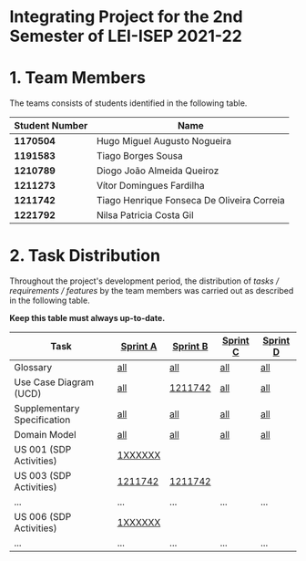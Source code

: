 # Integrating Project for the 2nd Semester of LEI-ISEP 2021-22

# 1. Team Members

The teams consists of students identified in the following table.

| Student Number | Name                                       |
|---------------|--------------------------------------------|
| **1170504**   | Hugo Miguel Augusto Nogueira               |
| **1191583**   | Tiago Borges Sousa                         |
| **1210789**   | Diogo João Almeida Queiroz                 |
| **1211273**   | Vítor Domingues Fardilha                   |
| **1211742**   | Tiago Henrique Fonseca De Oliveira Correia |
| **1221792**   | Nilsa Patricia Costa Gil                   |

# 2. Task Distribution ###

Throughout the project's development period, the distribution of _tasks / requirements / features_ by the team members
was carried out as described in the following table.

**Keep this table must always up-to-date.**

| Task                        | [Sprint A](sprintA/Readme.md)                                                       | [Sprint B](sprintB/Readme.md)                                                              | [Sprint C](sprintC/Readme.md)                                                              | [Sprint D](sprintD/Readme.md)                                                              |
|-----------------------------|-------------------------------------------------------------------------------------|--------------------------------------------------------------------------------------------|--------------------------------------------------------------------------------------------|--------------------------------------------------------------------------------------------|
| Glossary                    | [all](sprintA/global-artifacts/01.requirements-engineering/glossary.md)             | [all](sprintB/global-artifacts/00.engineering-requirements/glossary.md)                    | [all](sprintC/global-artifacts/00.engineering-requirements/glossary.md)                    | [all](sprintD/global-artifacts/00.engineering-requirements/glossary.md)                    |
| Use Case Diagram (UCD)      | [all](sprintA/global-artifacts/01.requirements-engineering/use-case-diagram.md)     | [1211742](sprintB/global-artifacts/00.engineering-requirements/use-case-diagram.md)        | [all](sprintC/global-artifacts/00.engineering-requirements/use-case-diagram.md)            | [all](sprintD/global-artifacts/00.engineering-requirements/use-case-diagram.md)            |
| Supplementary Specification | [all](sprintA/global-artifacts/01.requirements-engineering/supplementary-specification.md) | [all](sprintB/global-artifacts/00.engineering-requirements/supplementary-specification.md) | [all](sprintC/global-artifacts/00.engineering-requirements/supplementary-specification.md) | [all](sprintD/global-artifacts/00.engineering-requirements/supplementary-specification.md) |
| Domain Model                | [all](sprintA/global-artifacts/02.analysis/Readme.md)                               | [all](sprintB/global-artifacts/01.analysis/analysis.md)                                    | [all](sprintC/global-artifacts/01.analysis/analysis.md)                                    | [all](sprintD/global-artifacts/01.analysis/analysis.md)                                    |
| US 001 (SDP Activities)     | [1XXXXXX](sprintA/us001/Readme.md)                                                  |                                                                                            |                                                                                            |                                                                                            |
| US 003 (SDP Activities)     | [1211742](sprintB/US003/Readme.md)                                                  | [1211742](docs/sprintB/US003/Readme.md)                                                         |                                                                                            |                                                                                            |
| ...                         | ...                                                                                 | ...                                                                                        | ...                                                                                        | ...                                                                                        |
| US 006 (SDP Activities)     | [1XXXXXX](sprintA/us006/Readme.md)                                                  |                                                                                            |                                                                                            |                                                                                            |
| ...                         | ...                                                                                 | ...                                                                                        | ...                                                                                        | ...                                                                                        |


